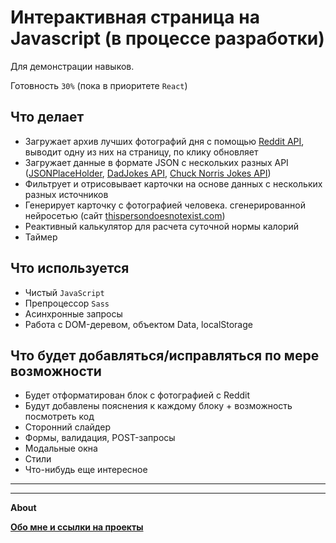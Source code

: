 # Интерактивная страница на Javascript (в процессе разработки)

Для демонстрации навыков.

Готовность `30%` (пока в приоритете `React`)


## Что делает

- Загружает архив лучших фотографий дня с помощью [Reddit API](https://www.reddit.com/dev/api/), выводит одну из них на страницу, по клику обновляет
- Загружает данные в формате JSON с нескольких разных API ([JSONPlaceHolder](https://jsonplaceholder.typicode.com), [DadJokes API](https://dadjokes.io), [Chuck Norris Jokes API](http://www.icndb.com))
- Фильтрует и отрисовывает карточки на основе данных с нескольких разных источников
- Генерирует карточку с фотографией человека. сгенерированной нейросетью (сайт [thispersondoesnotexist.com](https://thispersondoesnotexist.com))
- Реактивный калькулятор для расчета суточной нормы калорий
- Таймер


## Что используется
- Чистый `JavaScript`
- Препроцессор `Sass`
- Асинхронные запросы
- Работа с DOM-деревом, объектом Data, localStorage
## Что будет добавляться/исправляться по мере возможности
- Будет отформатирован блок с фотографией с Reddit
- Будут добавлены пояснения к каждому блоку + возможность посмотреть код
- Сторонний слайдер
- Формы, валидация, POST-запросы
- Модальные окна
- Стили
- Что-нибудь еще интересное



______________________
______________________

**About**



**[Обо мне и ссылки на проекты](https://github.com/Areave/about/blob/main/README.md)**